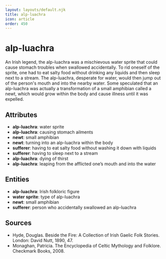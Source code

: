```yaml
---
layout: layouts/default.njk
title: alp-luachra
icon: article
order: 450
---
```

# alp-luachra

An Irish legend, the alp-luachra was a mischievous water sprite that could cause stomach troubles when swallowed accidentally. To rid oneself of the sprite, one had to eat salty food without drinking any liquids and then sleep next to a stream. The alp-luachra, desperate for water, would then jump out of the person's mouth and into the nearby water. Some speculated that an alp-luachra was actually a transformation of a small amphibian called a newt, which would grow within the body and cause illness until it was expelled.

## Attributes

- **alp-luachra**: water sprite
- **alp-luachra**: causing stomach ailments
- **newt**: small amphibian
- **newt**: turning into an alp-luachra within the body
- **sufferer**: having to eat salty food without washing it down with liquids
- **sufferer**: having to sleep next to a stream
- **alp-luachra**: dying of thirst
- **alp-luachra**: leaping from the afflicted one’s mouth and into the water

## Entities

- **alp-luachra**: Irish folkloric figure
- **water sprite**: type of alp-luachra
- **newt**: small amphibian
- **sufferer**: person who accidentally swallowed an alp-luachra

## Sources

- Hyde, Douglas. Beside the Fire: A Collection of Irish Gaelic Folk Stories. London: David Nutt, 1890, 47.
- Monaghan, Patricia. The Encyclopedia of Celtic Mythology and Folklore. Checkmark Books, 2008.

